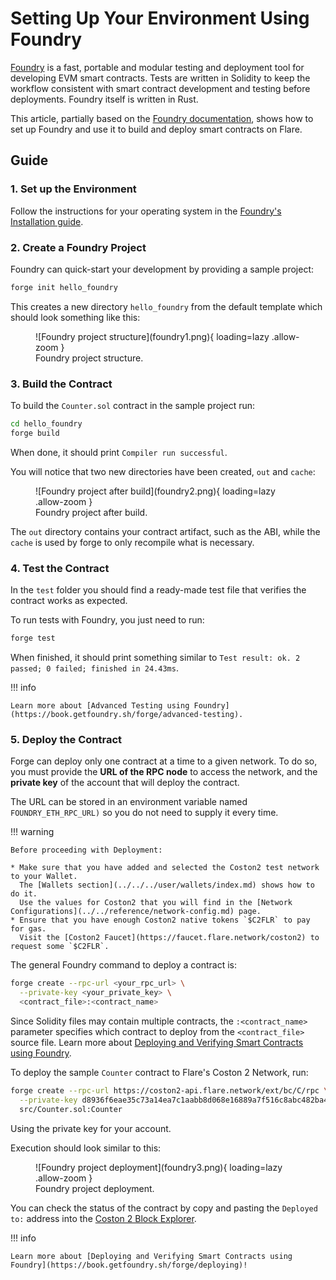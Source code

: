 # Setting Up Your Environment Using Foundry

[Foundry](https://book.getfoundry.sh/) is a fast, portable and modular testing and deployment tool for developing EVM smart contracts.
Tests are written in Solidity to keep the workflow consistent with smart contract development and testing before deployments.
Foundry itself is written in Rust.

This article, partially based on the [Foundry documentation](https://book.getfoundry.sh/), shows how to set up Foundry and use it to build and deploy smart contracts on Flare.

## Guide

### 1. Set up the Environment

Follow the instructions for your operating system in the [Foundry's Installation guide](https://book.getfoundry.sh/getting-started/installation).

### 2. Create a Foundry Project

Foundry can quick-start your development by providing a sample project:

```bash
forge init hello_foundry
```

This creates a new directory `hello_foundry` from the default template which should look something like this:

<figure markdown>
  ![Foundry project structure](foundry1.png){ loading=lazy .allow-zoom }
  <figcaption>Foundry project structure.</figcaption>
</figure>

### 3. Build the Contract

To build the `Counter.sol` contract in the sample project run:

```bash
cd hello_foundry
forge build
```

When done, it should print `Compiler run successful`.

You will notice that two new directories have been created, `out` and `cache`:

<figure markdown>
  ![Foundry project after build](foundry2.png){ loading=lazy .allow-zoom }
  <figcaption>Foundry project after build.</figcaption>
</figure>

The `out` directory contains your contract artifact, such as the ABI, while the `cache` is used by forge to only recompile what is necessary.

### 4. Test the Contract

In the `test` folder you should find a ready-made test file that verifies the contract works as expected.

To run tests with Foundry, you just need to run:

```bash
forge test
```

When finished, it should print something similar to `Test result: ok. 2 passed; 0 failed; finished in 24.43ms`.

!!! info

    Learn more about [Advanced Testing using Foundry](https://book.getfoundry.sh/forge/advanced-testing).

### 5. Deploy the Contract

Forge can deploy only one contract at a time to a given network.
To do so, you must provide the **URL of the RPC node** to access the network, and the **private key** of the account that will deploy the contract.

The URL can be stored in an environment variable named `FOUNDRY_ETH_RPC_URL)` so you do not need to supply it every time.

!!! warning

    Before proceeding with Deployment:

    * Make sure that you have added and selected the Coston2 test network to your Wallet.
      The [Wallets section](../../../user/wallets/index.md) shows how to do it.
      Use the values for Coston2 that you will find in the [Network Configurations](../../reference/network-config.md) page.
    * Ensure that you have enough Coston2 native tokens `$C2FLR` to pay for gas.
      Visit the [Coston2 Faucet](https://faucet.flare.network/coston2) to request some `$C2FLR`.

The general Foundry command to deploy a contract is:

```bash
forge create --rpc-url <your_rpc_url> \
  --private-key <your_private_key> \
  <contract_file>:<contract_name>
```

Since Solidity files may contain multiple contracts, the `:<contract_name>` parameter specifies which contract to deploy from the `<contract_file>` source file.
Learn more about [Deploying and Verifying Smart Contracts using Foundry](https://book.getfoundry.sh/forge/deploying).

To deploy the sample `Counter` contract to Flare's Coston 2 Network, run:

```bash
forge create --rpc-url https://coston2-api.flare.network/ext/bc/C/rpc \
  --private-key d8936f6eae35c73a14ea7c1aabb8d068e16889a7f516c8abc482ba4e1489f4cd \
  src/Counter.sol:Counter
```

Using the private key for your account.

Execution should look similar to this:

<figure markdown>
  ![Foundry project deployment](foundry3.png){ loading=lazy .allow-zoom }
  <figcaption>Foundry project deployment.</figcaption>
</figure>

You can check the status of the contract by copy and pasting the `Deployed to:` address into the [Coston 2 Block Explorer](https://coston2-explorer.flare.network/).

!!! info

    Learn more about [Deploying and Verifying Smart Contracts using Foundry](https://book.getfoundry.sh/forge/deploying)!
